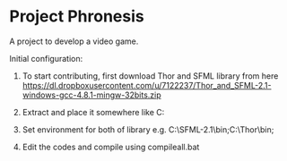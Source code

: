 Project Phronesis
=================

A project to develop a video game.


Initial configuration:

1. To start contributing, first download Thor and SFML library
   from here https://dl.dropboxusercontent.com/u/7122237/Thor_and_SFML-2.1-windows-gcc-4.8.1-mingw-32bits.zip

2. Extract and place it somewhere like C:

3. Set environment for both of library e.g. C:\SFML-2.1\bin;C:\Thor\bin;

4. Edit the codes and compile using compileall.bat
